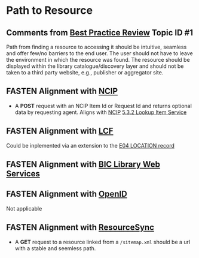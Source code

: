 # Path to Resource

##  Comments from [Best Practice Review][BEST_PRACTICES] Topic ID #1
Path from finding a resource to accessing it should be intuitive, 
seamless and offer few/no barriers to the end user.  The user should 
not have to leave the environment in which the resource was found. 
The resource should be displayed within the library catalogue/discovery 
layer and should not be taken to a third party website, e.g., publisher 
or aggregator site.

## FASTEN Alignment with [NCIP][NCIP]

*   A **POST** request with an NCIP Item Id or Request Id and returns optional
    data by requesting agent. Aligns with [NCIP][NCIP] 
    [5.3.2 Lookup Item Service](http://www.ncip.info/uploads/7/1/4/6/7146749/z39-83-1-2012_ncip.pdf#page=8)


## FASTEN Alignment with [LCF][LCF]

Could be inplemented via an extension to the [E04 LOCATION record](https://github.com/anthonywhitford/bic-lcf/wiki/LCF-1.0.1-Information-Entity-XML-bindings#e04-location)

## FASTEN Alignment with [BIC Library Web Services][BICWS]

## FASTEN Alignment with [OpenID][OID]

Not applicable

## FASTEN Alignment with [ResourceSync][RS]

*   A **GET** request to a resource linked from a `/sitemap.xml` should be a url with a stable and
    seemless path.
    

[BEST_PRACTICES]: https://docs.google.com/spreadsheets/d/1iQrdLVUSCW-0FWlrKNGjZJkB8nPO5Z94pg1Ie8GIKhg/
[OID]:  https://openid.net/
[NCIP]: http://www.ncip.info/ 
[RS]: http://www.openarchives.org/rs/toc
[LCF]: http://www.bic.org.uk/114/Library-Communications-Framework-(LCF)/
[BICWS]: http://www.bic.org.uk/files/pdfs/Library%20Web%20Services%20TandFWG%20Project%20Brief_Final%20v.1.1.pdf

